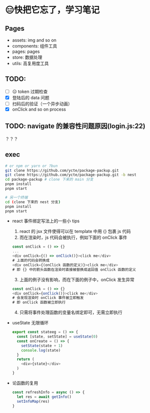 # 😑快把它忘了，学习笔记

## Pages

* assets: img and so on
* components: 组件工具
* pages: pages
* store: 数据处理
* utils: 高复用度工具

## TODO:

- [ ] 😑 token 过期检查
- [x] 登陆后的 data 问题
- [ ] 扫码后的验证（一个异步动画）
- [x] onClick and so on process

## TODO: navigate 的兼容性问题原因(login.js:22)
？？？

## exec

```bash
# or npm or yarn or ?bun 
git clone https://github.com/ycte/package-packup.git
git clone https://github.com/ycte/package-packup.git -b nest
cd package-packup # clone 下来的 main 分支
pnpm install 
pnpm start
```

```bash
# 另一个终端
cd (clone 下来的 nest 分支)
pnpm install
pnpm start
```

* react 事件绑定写法上的一些小 tips
  1. react 的 jsx 文件使得可以在 template 中用 {} 包裹 js 代码
  2. 而在渲染时，js 代码会被执行，例如下面的 onClick 事件

   ```js
   const onClick = () => {}
   ...
   <div onClick={() => onClick()}>click me</div>
   # 上面的代码会转换成
   <div onClick={(onClick 函数的定义)}>click me</div>
   # 即 {} 中的箭头函数在渲染时直接被替换成返回值 onClick 函数的定义
   ```

  3. 上面的例子没有影响，而在下面的例子中，onClick 发生异常

   ```js
   const onClick = () => {}
   <div onClick={onClick()}>click me</div>
   # 会发现渲染时 onClick 事件被立即触发
   # 即 onClick 函数被立即执行
   ```

  4. 只需将事件处理函数的变量名绑定即可，无需立即执行
* useState 无限循环

  ```js
  export const stateeg = () => {
    const [state, setState] = useState(0)
    const onCreate = () => {
      setState(state + 1)
      console.log(state)
    }
    return (
      <div>{state}</div>
    )
  }
  ```

* 论函数的复用

  ```js
  const refreshInfo = async () => {
    let res = await getInfo()
    setInfoMap(res)
  }
  ```
